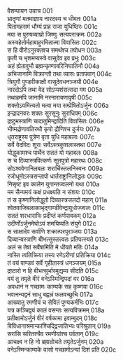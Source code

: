 वैशम्पायन उवाच	001  
भ्रातॄणां मतमाज्ञाय नारदस्य च धीमतः	001a  
पितामहसमं धौम्यं प्राह राजा युधिष्ठिरः	001c  
मया स पुरुषव्याघ्रो जिष्णुः सत्यपराक्रमः	002a  
अस्त्रहेतोर्महाबाहुरमितात्मा विवासितः	002c  
स हि वीरोऽनुरक्तश्च समर्थश्च तपोधन	003a  
कृती च भृशमप्यस्त्रे वासुदेव इव प्रभुः	003c  
अहं ह्येतावुभौ ब्रह्मन्कृष्णावरिनिघातिनौ	004a  
अभिजानामि विक्रान्तौ तथा व्यासः प्रतापवान्	004c  
त्रियुगौ पुण्डरीकाक्षौ वासुदेवधनञ्जयौ	004e  
नारदोऽपि तथा वेद सोऽप्यशंसत्सदा मम	005a  
तथाहमपि जानामि नरनारायणावृषी	005c  
शक्तोऽयमित्यतो मत्वा मया सम्प्रेषितोऽर्जुनः	006a  
इन्द्रादनवरः शक्तः सुरसूनुः सुराधिपम्	006c  
द्रष्टुमस्त्राणि चादातुमिन्द्रादिति विवासितः	006e  
भीष्मद्रोणावतिरथौ कृपो द्रौणिश्च दुर्जयः	007a  
धृतराष्ट्रस्य पुत्रेण वृता युधि महाबलाः	007c  
सर्वे वेदविदः शूराः सर्वेऽस्त्रकुशलास्तथा	007e  
योद्धुकामश्च पार्थेन सततं यो महाबलः	008a  
स च दिव्यास्त्रवित्कर्णः सूतपुत्रो महारथः	008c  
सोऽश्ववेगानिलबलः शरार्चिस्तलनिस्वनः	009a  
रजोधूमोऽस्त्रसन्तापो धार्तराष्ट्रानिलोद्धतः	009c  
निसृष्ट इव कालेन युगान्तज्वलनो यथा	010a  
मम सैन्यमयं कक्षं प्रधक्ष्यति न संशयः	010c  
तं स कृष्णानिलोद्धूतो दिव्यास्त्रजलदो महान्	011a  
श्वेतवाजिबलाकाभृद्गाण्डीवेन्द्रायुधोज्ज्वलः	011c  
सततं शरधाराभिः प्रदीप्तं कर्णपावकम्	012a  
उदीर्णोऽर्जुनमेघोऽयं शमयिष्यति संयुगे	012c  
स साक्षादेव सर्वाणि शक्रात्परपुरञ्जयः	013a  
दिव्यान्यस्त्राणि बीभत्सुस्तत्त्वतः प्रतिपत्स्यते	013c  
अलं स तेषां सर्वेषामिति मे धीयते मतिः	014a  
नास्ति त्वतिक्रिया तस्य रणेऽरीणां प्रतिक्रिया	014c  
तं वयं पाण्डवं सर्वे गृहीतास्त्रं धनञ्जयम्	015a  
द्रष्टारो न हि बीभत्सुर्भारमुद्यम्य सीदति	015c  
वयं तु तमृते वीरं वनेऽस्मिन्द्विपदां वर	016a  
अवधानं न गच्छामः काम्यके सह कृष्णया	016c  
भवानन्यद्वनं साधु बह्वन्नं फलवच्छुचि	017a  
आख्यातु रमणीयं च सेवितं पुण्यकर्मभिः	017c  
यत्र कञ्चिद्वयं कालं वसन्तः सत्यविक्रमम्	018a  
प्रतीक्षामोऽर्जुनं वीरं वर्षकामा इवाम्बुदम्	018c  
विविधानाश्रमान्कांश्चिद्द्विजातिभ्यः परिश्रुतान्	019a  
सरांसि सरितश्चैव रमणीयांश्च पर्वतान्	019c  
आचक्ष्व न हि नो ब्रह्मन्रोचते तमृतेऽर्जुनम्	020a  
वनेऽस्मिन्काम्यके वासो गच्छामोऽन्यां दिशं प्रति	020c  
